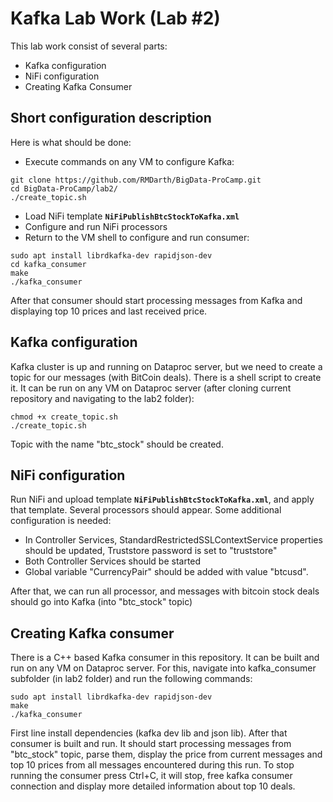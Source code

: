 ﻿# Kafka Lab Work (Lab #2)

This lab work consist of several parts:
 - Kafka configuration
 - NiFi configuration
 - Creating Kafka Consumer 

## Short configuration description

Here is what should be done:
- Execute commands on any VM to configure Kafka:
```
git clone https://github.com/RMDarth/BigData-ProCamp.git
cd BigData-ProCamp/lab2/
./create_topic.sh
```
- Load NiFi template **`NiFiPublishBtcStockToKafka.xml`**
- Configure and run NiFi processors
- Return to the VM shell to configure and run consumer:
```
sudo apt install librdkafka-dev rapidjson-dev
cd kafka_consumer
make
./kafka_consumer
```
After that consumer should start processing messages from Kafka and displaying top 10 prices and last received price.

## Kafka configuration

Kafka cluster is up and running on Dataproc server, but we need to create a topic for our messages (with BitCoin deals). There is a shell script to create it. It can be run on any VM on Dataproc server (after cloning current repository and navigating to the lab2 folder):
```
chmod +x create_topic.sh
./create_topic.sh
```
Topic with the name "btc_stock" should be created.

## NiFi configuration

Run NiFi and upload template **`NiFiPublishBtcStockToKafka.xml`**, and apply that template. Several processors should appear. Some additional configuration is needed:
 - In Controller Services, StandardRestrictedSSLContextService properties should be updated, Truststore password is set to "truststore"
 - Both Controller Services should be started
 - Global variable "CurrencyPair" should be added with value "btcusd".

After that, we can run all processor, and messages with bitcoin stock deals should go into Kafka (into "btc_stock" topic)

## Creating Kafka consumer

There is a C++ based Kafka consumer in this repository. It can be built and run on any VM on Dataproc server. For this, navigate into kafka_consumer subfolder (in lab2 folder) and run the following commands:
```
sudo apt install librdkafka-dev rapidjson-dev
make
./kafka_consumer
```
First line install dependencies (kafka dev lib and json lib). After that consumer is built and run. It should start processing messages from "btc_stock" topic, parse them, display the price from current messages and top 10 prices from all messages encountered during this run.
To stop running the consumer press Ctrl+C, it will stop, free kafka consumer connection and display more detailed information about top 10 deals.

